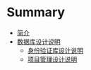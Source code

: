 # Summary

* [简介](README.md)
* [数据库设计说明](db_design/readme.md)
    * [身份验证库设计说明](db_design/authentication.md)
    * [项目管理设计说明](db_design/projectmanagement.md)


